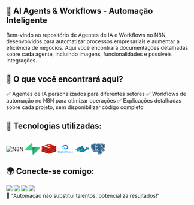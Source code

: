 ## 🚀 AI Agents & Workflows - Automação Inteligente
Bem-vindo ao repositório de Agentes de IA e Workflows no N8N, desenvolvidos para automatizar processos empresariais e aumentar a eficiência de negócios. Aqui você encontrará documentações detalhadas sobre cada agente, incluindo imagens, funcionalidades e possíveis integrações.

## 📌 O que você encontrará aqui?
✅ Agentes de IA personalizados para diferentes setores
✅ Workflows de automação no N8N para otimizar operações
✅ Explicações detalhadas sobre cada projeto, sem disponibilizar código completo

## 🚀 Tecnologias utilizadas:
<div style="display: inline_block"><br> <img align="center" alt="N8N" height="30" width="40" src="https://n8n.io/favicon.ico"> <img align="center" alt="Supabase" height="30" width="40" src="https://github.com/devicons/devicon/blob/master/icons/supabase/supabase-original.svg"> <img align="center" alt="Redis" height="30" width="40" src="https://raw.githubusercontent.com/devicons/devicon/master/icons/redis/redis-original.svg"> <img align="center" alt="DigitalOcean" height="30" width="40" src="https://github.com/devicons/devicon/blob/master/icons/digitalocean/digitalocean-original-wordmark.svg"> <img align="center" alt="Docker" height="30" width="40" src="https://github.com/devicons/devicon/blob/master/icons/docker/docker-original.svg"> <img align="center" alt="PostgreSQL" height="30" width="40" src="https://github.com/devicons/devicon/blob/master/icons/postgresql/postgresql-original.svg"> </div>

## 🌍 Conecte-se comigo:
<div> <a href="https://github.com/bendogabriel" target="_blank"><img src="https://img.shields.io/badge/GitHub-100000?style=for-the-badge&logo=github&logoColor=white" target="_blank"></a> <a href="https://www.linkedin.com/in/gabriel-bendo" target="_blank"><img src="https://img.shields.io/badge/-LinkedIn-%230077B5?style=for-the-badge&logo=linkedin&logoColor=white" target="_blank"></a> <a href="https://instagram.com/bendo.gabriel" target="_blank"><img src="https://img.shields.io/badge/-Instagram-%23E4405F?style=for-the-badge&logo=instagram&logoColor=white" target="_blank"></a> <a href="mailto:gmbendo14@gmail.com"><img src="https://img.shields.io/badge/-Gmail-%23333?style=for-the-badge&logo=gmail&logoColor=white" target="_blank"></a> </div>
🚀 "Automação não substitui talentos, potencializa resultados!"
